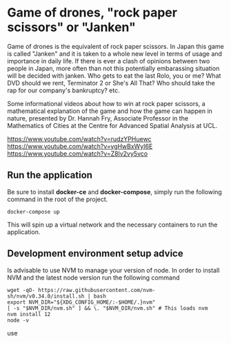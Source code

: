 # Game of drones, "rock paper scissors" or "Janken"

Game of drones is the equivalent of rock paper scissors. In Japan this game is called "Janken" and it is taken to a whole new level in terms of usage and importance in daily life. If there is ever a clash of opinions between two people in Japan, more often than not this potentially embarassing situation will be decided with janken. Who gets to eat the last Rolo, you or me? What DVD should we rent, Terminator 2 or She's All That? Who should take the rap for our company's bankruptcy? etc. 

Some informational videos about how to win at rock paper scissors, a mathematical explanation of the game and how the game can happen in nature, presented by Dr. Hannah Fry, Associate Professor in the Mathematics of Cities at the Centre for Advanced Spatial Analysis at UCL.

https://www.youtube.com/watch?v=rudzYPHuewc
https://www.youtube.com/watch?v=ygHwBxWyI6E
https://www.youtube.com/watch?v=Z8lv2vy5vco


## Run the application

Be sure to install **docker-ce** and **docker-compose**, simply run the following command in the root of the project.

```
docker-compose up
```

This will spin up a virtual network and the necessary containers to run the application.

## Development environment setup advice

Is advisable to use NVM to manage your version of node.
In order to install NVM and the latest node version run the following command

```
wget -qO- https://raw.githubusercontent.com/nvm-sh/nvm/v0.34.0/install.sh | bash
export NVM_DIR="${XDG_CONFIG_HOME/:-$HOME/.}nvm"
[ -s "$NVM_DIR/nvm.sh" ] && \. "$NVM_DIR/nvm.sh" # This loads nvm
nvm install 12
node -v
```

use 